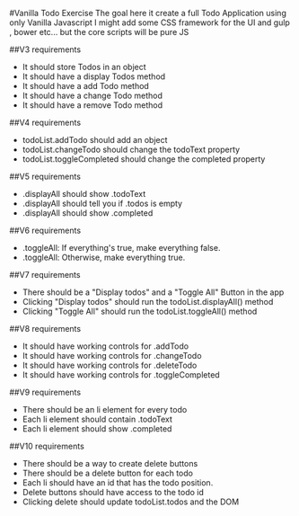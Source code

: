 #Vanilla Todo Exercise
The goal here it create a full Todo Application using only Vanilla Javascript
I might add some CSS framework for the UI and gulp , bower etc... 
but the core scripts will be pure JS

##V3 requirements

- It should store Todos in an object
- It should have a display Todos method
- It should have a add Todo method
- It should have a change Todo method
- It should have a remove Todo method


##V4 requirements

- todoList.addTodo should add an object
- todoList.changeTodo should change the todoText property
- todoList.toggleCompleted should change the completed property


##V5 requirements

- .displayAll should show .todoText
- .displayAll should tell you if .todos is empty
- .displayAll should show .completed

##V6 requirements
- .toggleAll: If everything's true, make everything false.
- .toggleAll: Otherwise, make everything true. 

##V7 requirements
- There should be a "Display todos" and a "Toggle All" Button in the app
- Clicking "Display todos" should run the todoList.displayAll() method
- Clicking "Toggle All" should run the todoList.toggleAll() method

##V8 requirements
- It should have working controls for .addTodo
- It should have working controls for .changeTodo
- It should have working controls for .deleteTodo
- It should have working controls for .toggleCompleted

##V9 requirements
- There should be an li element for every todo
- Each li element should contain .todoText
- Each li element should show .completed

##V10 requirements
- There should be a way to create delete buttons
- There should be a delete button for each todo
- Each li should have an id that has the todo position. 
- Delete buttons should have access to the todo id
- Clicking delete should update todoList.todos and the DOM
